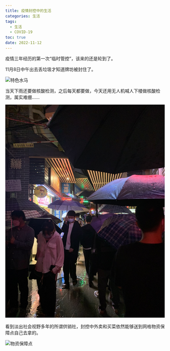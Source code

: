 ```yaml
---
title: 疫情封控中的生活
categories: 生活
tags:
  - 生活
  - COVID-19
toc: true
date: 2022-11-12
---
```


疫情三年经历的第一次“临时管控”，该来的还是轮到了。

11月8日中午出去丢垃圾才知道牌坊被封住了。

![特色水马](../images/202211/IMG_0873.JPG)

当天下雨还要做核酸检测，之后每天都要做，今天还用无人机喊人下楼做核酸检测，属实难绷......

![雨中排队](../images/202211/IMG_0876.JPG)

看到淡出社会视野多年的所谓供销社，封控中外卖和买菜依然能够送到网格物资保障点自己去拿的。

![物资保障点](../images/202211/IMG_0898.JPG)